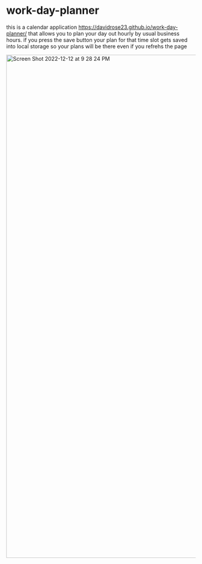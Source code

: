 # work-day-planner

this is a calendar application 
https://davidrose23.github.io/work-day-planner/
that allows you to plan your day out hourly by usual business hours.
if you press the save button your plan for that time slot gets saved into local storage so your
plans will be there even if you refrehs the page

<img width="1339" alt="Screen Shot 2022-12-12 at 9 28 24 PM" src="https://user-images.githubusercontent.com/55592486/207214418-f3d96a80-4b7e-40c3-8091-cccda078a2b4.png">

